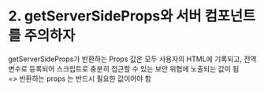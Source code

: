 # 2. getServerSideProps와 서버 컴포넌트를 주의하자

getServerSideProps가 반환하는 Props 값은 모두 사용자의 HTML에 기록되고, 전역 변수로 등록되어 스크립트로 충분히 접근할 수 있는 보안 위협에 노출되는 값이 됨
<br/>
=> 반환하는 props 는 반드시 필요한 값이어야 함
